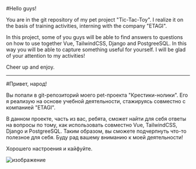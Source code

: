 #Hello guys!

You are in the git repository of my pet project "Tic-Tac-Toy". I realize it on the basis of training activities, interning with the company "ETAGI".

In this project, some of you guys will be able to find answers to questions on how to use together Vue, TailwindCSS, Django and PostgreeSQL. In this way you will be able to capture something useful for yourself. I will be glad of your attention to my activities!

Cheer up and enjoy.

----------
#Привет, народ!

Вы попали в git-репозиторий моего pet-проекта "Крестики-нолики". Его я реализую на основе учебной деятельности, стажируясь совместно с компанией "ETAGI".

В данном проекте, часть из вас, ребята, сможет найти для себя ответы на вопросы по тому, как использовать совместно Vue, TailwindCSS, Django и PostgreeSQL. Таким образом, вы сможете подчерпнуть что-то полезное для себя. Буду рад вашему вниманию к моей деятельности!

Хорошего настроения и кайфуйте.

![изображение](https://user-images.githubusercontent.com/89641101/205895043-24d973ed-8081-4fe0-8c1d-2d523c119da5.png)
